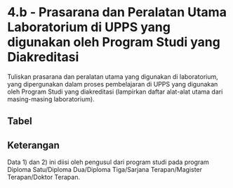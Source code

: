 ---
---

<script setup>
import { useData } from 'vitepress'
// import Table from '../components/tabel-4b.vue'

const { page } = useData()
</script>

# 4.b - Prasarana dan Peralatan Utama Laboratorium di UPPS yang digunakan oleh Program Studi yang Diakreditasi

Tuliskan prasarana dan peralatan utama yang digunakan di laboratorium, yang dipergunakan dalam proses pembelajaran di UPPS yang digunakan oleh Program Studi yang diakreditasi (lampirkan daftar alat-alat utama dari masing-masing laboratorium).

## Tabel

<!-- <Table :data="page.frontmatter.data" /> -->

## Keterangan

Data 1) dan 2) ini diisi oleh pengusul dari program studi pada program Diploma Satu/Diploma Dua/Diploma Tiga/Sarjana Terapan/Magister Terapan/Doktor Terapan.
